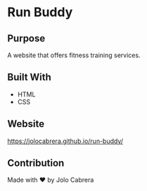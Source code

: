 # Run Buddy

## Purpose
A website that offers fitness training services.

## Built With
* HTML
* CSS

## Website
https://jolocabrera.github.io/run-buddy/

## Contribution
Made with ❤️ by Jolo Cabrera
